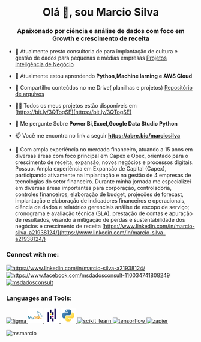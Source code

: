 <h1 align="center">Olá 👋, sou Marcio Silva</h1>
<h3 align="center">Apaixonado por ciência e análise de dados com foco em Growth e crescimento de receita</h3>

- 🔭 Atualmente presto consultoria de para implantação de cultura e gestão de dados para pequenas e médias empresas [Projetos Inteligência de Negócio](https://bit.ly/3QTogSE)

- 🌱 Atualmente estou aprendendo **Python,Machine larning e AWS Cloud**

- 👯 Compartilho conteúdos no me Drive( planilhas e projetos) [Repositório de arquivos](https://bit.ly/3QTo)

- 👨‍💻 Todos os meus projetos estão disponíveis em [https://bit.ly/3QTogSE](https://bit.ly/3QTogSE)

- 💬 Me pergunte Sobre **Power Bi,Excel,Google Data Studio Python**

- 📫 Você me encontra no link a seguir **https://abre.bio/marciosilva**

- 📄 Com ampla experiência no mercado financeiro, atuando a 15 anos em diversas áreas com foco principal em Capex e Opex, orientado para o crescimento de receita, expansão, novos negócios e processos digitais. Possuo. Ampla experiência em Expansão de Capital (Capex), participando ativamente na implantação e na gestão de 4 empresas de tecnologias do setor financeiro. Durante minha jornada me especializei em diversas áreas importantes para corporação, controladoria, controles financeiros, elaboração de budget, projeções de forecast, implantação e elaboração de indicadores financeiros e operacionais, ciência de dados e relatórios gerenciais análise de escopo de serviço; cronograma e avaliação técnica (SLA), prestação de contas e apuração de resultados, visando à mitigação de perdas e sustentabilidade dos negócios e crescimento de receita [https://www.linkedin.com/in/marcio-silva-a21938124/](https://www.linkedin.com/in/marcio-silva-a21938124/)

<h3 align="left">Connect with me:</h3>
<p align="left">
<a href="https://linkedin.com/in/https://www.linkedin.com/in/marcio-silva-a21938124/" target="blank"><img align="center" src="https://raw.githubusercontent.com/rahuldkjain/github-profile-readme-generator/master/src/images/icons/Social/linked-in-alt.svg" alt="https://www.linkedin.com/in/marcio-silva-a21938124/" height="30" width="40" /></a>
<a href="https://fb.com/https://www.facebook.com/msdadosconsult-110034741808249" target="blank"><img align="center" src="https://raw.githubusercontent.com/rahuldkjain/github-profile-readme-generator/master/src/images/icons/Social/facebook.svg" alt="https://www.facebook.com/msdadosconsult-110034741808249" height="30" width="40" /></a>
<a href="https://instagram.com/msdadosconsult" target="blank"><img align="center" src="https://raw.githubusercontent.com/rahuldkjain/github-profile-readme-generator/master/src/images/icons/Social/instagram.svg" alt="msdadosconsult" height="30" width="40" /></a>
</p>

<h3 align="left">Languages and Tools:</h3>
<p align="left"> <a href="https://www.figma.com/" target="_blank" rel="noreferrer"> <img src="https://www.vectorlogo.zone/logos/figma/figma-icon.svg" alt="figma" width="40" height="40"/> </a> <a href="https://www.mysql.com/" target="_blank" rel="noreferrer"> <img src="https://raw.githubusercontent.com/devicons/devicon/master/icons/mysql/mysql-original-wordmark.svg" alt="mysql" width="40" height="40"/> </a> <a href="https://pandas.pydata.org/" target="_blank" rel="noreferrer"> <img src="https://raw.githubusercontent.com/devicons/devicon/2ae2a900d2f041da66e950e4d48052658d850630/icons/pandas/pandas-original.svg" alt="pandas" width="40" height="40"/> </a> <a href="https://www.python.org" target="_blank" rel="noreferrer"> <img src="https://raw.githubusercontent.com/devicons/devicon/master/icons/python/python-original.svg" alt="python" width="40" height="40"/> </a> <a href="https://scikit-learn.org/" target="_blank" rel="noreferrer"> <img src="https://upload.wikimedia.org/wikipedia/commons/0/05/Scikit_learn_logo_small.svg" alt="scikit_learn" width="40" height="40"/> </a> <a href="https://www.tensorflow.org" target="_blank" rel="noreferrer"> <img src="https://www.vectorlogo.zone/logos/tensorflow/tensorflow-icon.svg" alt="tensorflow" width="40" height="40"/> </a> <a href="https://zapier.com" target="_blank" rel="noreferrer"> <img src="https://www.vectorlogo.zone/logos/zapier/zapier-icon.svg" alt="zapier" width="40" height="40"/> </a> </p>

<p><img align="center" src="https://github-readme-stats.vercel.app/api/top-langs?username=msmarcio&show_icons=true&locale=en&layout=compact" alt="msmarcio" /></p>
